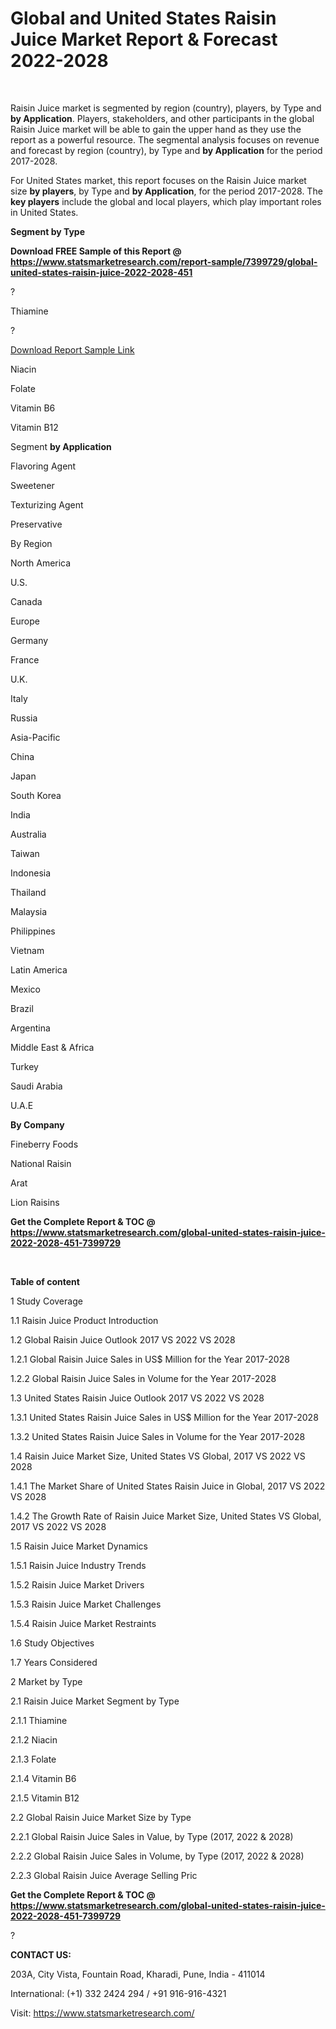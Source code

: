 <h1>Global and United States Raisin Juice Market Report & Forecast 2022-2028</h1><br/><p>Raisin Juice market is segmented by region (country), players, by Type and <strong>by Application</strong>. Players, stakeholders, and other participants in the global Raisin Juice market will be able to gain the upper hand as they use the report as a powerful resource. The segmental analysis focuses on revenue and forecast by region (country), by Type and <strong>by Application</strong> for the period 2017-2028.</p>
 
 
 
 <p>For United States market, this report focuses on the Raisin Juice market size <strong>by players</strong>, by Type and <strong>by Application</strong>, for the period 2017-2028. The <strong>key players</strong> include the global and local players, which play important roles in United States.</p>
 
 
 
 <p><strong>Segment by Type</strong></p>
 
 
 
 <div><b>Download FREE Sample of this Report @ <a href="https://www.statsmarketresearch.com/download-free-sample/7399729/global-united-states-raisin-juice-2022-2028-451">https://www.statsmarketresearch.com/report-sample/7399729/global-united-states-raisin-juice-2022-2028-451</a></b></div>
 
 
 
 <p>? </p>
 
 
 
 <p>Thiamine</p>
 
 
 
 <p>? </p>
 
 
 
 <p><a href="https://www.statsmarketresearch.com/download-free-sample/7399729/global-united-states-raisin-juice-2022-2028-451">Download Report Sample Link</a></p>
 
 
 
 <p>Niacin</p>
 
 
 
 <p>Folate</p>
 
 
 
 <p>Vitamin B6</p>
 
 
 
 <p>Vitamin B12</p>
 
 
 
 <p>Segment <strong>by Application</strong></p>
 
 
 
 <p>Flavoring Agent</p>
 
 
 
 <p>Sweetener</p>
 
 
 
 <p>Texturizing Agent</p>
 
 
 
 <p>Preservative</p>
 
 
 
 <p>By Region</p>
 
 
 
 <p>North America</p>
 
 
 
 <p>U.S.</p>
 
 
 
 <p>Canada</p>
 
 
 
 <p>Europe</p>
 
 
 
 <p>Germany</p>
 
 
 
 <p>France</p>
 
 
 
 <p>U.K.</p>
 
 
 
 <p>Italy</p>
 
 
 
 <p>Russia</p>
 
 
 
 <p>Asia-Pacific</p>
 
 
 
 <p>China</p>
 
 
 
 <p>Japan</p>
 
 
 
 <p>South Korea</p>
 
 
 
 <p>India</p>
 
 
 
 <p>Australia</p>
 
 
 
 <p>Taiwan</p>
 
 
 
 <p>Indonesia</p>
 
 
 
 <p>Thailand</p>
 
 
 
 <p>Malaysia</p>
 
 
 
 <p>Philippines</p>
 
 
 
 <p>Vietnam</p>
 
 
 
 <p>Latin America</p>
 
 
 
 <p>Mexico</p>
 
 
 
 <p>Brazil</p>
 
 
 
 <p>Argentina</p>
 
 
 
 <p>Middle East & Africa</p>
 
 
 
 <p>Turkey</p>
 
 
 
 <p>Saudi Arabia</p>
 
 
 
 <p>U.A.E</p>
 
 
 
 <p><strong>By Company</strong></p>
 
 
 
 <p>Fineberry Foods</p>
 
 
 
 <p>National Raisin</p>
 
 
 
 <p>Arat</p>
 
 
 
 <p>Lion Raisins</p>
 
 
 
 <div><b>Get the Complete Report & TOC @ <a href="https://www.statsmarketresearch.com/global-united-states-raisin-juice-2022-2028-451-7399729">https://www.statsmarketresearch.com/global-united-states-raisin-juice-2022-2028-451-7399729</a></b></div>
 
 
 
 <p><br />
 
 <b>Table of content</b></p>
 
 
 
 <p>1 Study Coverage<br />
 
 1.1 Raisin Juice Product Introduction<br />
 
 1.2 Global Raisin Juice Outlook 2017 VS 2022 VS 2028<br />
 
 1.2.1 Global Raisin Juice Sales in US$ Million for the Year 2017-2028<br />
 
 1.2.2 Global Raisin Juice Sales in Volume for the Year 2017-2028<br />
 
 1.3 United States Raisin Juice Outlook 2017 VS 2022 VS 2028<br />
 
 1.3.1 United States Raisin Juice Sales in US$ Million for the Year 2017-2028<br />
 
 1.3.2 United States Raisin Juice Sales in Volume for the Year 2017-2028<br />
 
 1.4 Raisin Juice Market Size, United States VS Global, 2017 VS 2022 VS 2028<br />
 
 1.4.1 The Market Share of United States Raisin Juice in Global, 2017 VS 2022 VS 2028<br />
 
 1.4.2 The Growth Rate of Raisin Juice Market Size, United States VS Global, 2017 VS 2022 VS 2028<br />
 
 1.5 Raisin Juice Market Dynamics<br />
 
 1.5.1 Raisin Juice Industry Trends<br />
 
 1.5.2 Raisin Juice Market Drivers<br />
 
 1.5.3 Raisin Juice Market Challenges<br />
 
 1.5.4 Raisin Juice Market Restraints<br />
 
 1.6 Study Objectives<br />
 
 1.7 Years Considered<br />
 
 2 Market by Type<br />
 
 2.1 Raisin Juice Market Segment by Type<br />
 
 2.1.1 Thiamine<br />
 
 2.1.2 Niacin<br />
 
 2.1.3 Folate<br />
 
 2.1.4 Vitamin B6<br />
 
 2.1.5 Vitamin B12<br />
 
 2.2 Global Raisin Juice Market Size by Type<br />
 
 2.2.1 Global Raisin Juice Sales in Value, by Type (2017, 2022 & 2028)<br />
 
 2.2.2 Global Raisin Juice Sales in Volume, by Type (2017, 2022 & 2028)<br />
 
 2.2.3 Global Raisin Juice Average Selling Pric</p>
 
 
 
 <div><b>Get the Complete Report & TOC @ <a href="https://www.statsmarketresearch.com/global-united-states-raisin-juice-2022-2028-451-7399729">https://www.statsmarketresearch.com/global-united-states-raisin-juice-2022-2028-451-7399729</a></b></div>
 
 
 
 <p>? </p>
 
 
 
 <p><b>CONTACT US:</b><br />
 
 203A, City Vista, Fountain Road, Kharadi, Pune, India - 411014<br />
 
 International: (+1) 332 2424 294 / +91 916-916-4321<br />
 
 Visit: <a href="https://www.statsmarketresearch.com/">https://www.statsmarketresearch.com/</a></p>